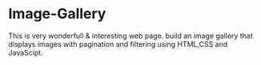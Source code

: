 # Image-Gallery
 This is very wonderfull & interesting web page. build an image gallery that displays images with pagination and filtering using HTML,CSS and JavaScipt.
